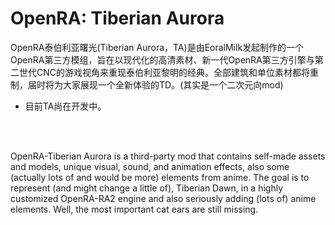 # OpenRA: Tiberian Aurora

OpenRA泰伯利亚曙光(Tiberian Aurora，TA)是由EoralMilk发起制作的一个OpenRA第三方模组，旨在以现代化的高清素材、新一代OpenRA第三方引擎与第二世代CNC的游戏视角来重现泰伯利亚黎明的经典。全部建筑和单位素材都将重制，届时将为大家展现一个全新体验的TD。(其实是一个二次元向mod)

- 目前TA尚在开发中。

<br/>
<br/>

OpenRA-Tiberian Aurora is a third-party mod that contains self-made assets and models, unique visual, sound, and animation effects, also some (actually lots of and would be more) elements from anime.
The goal is to represent (and might change a little of), Tiberian Dawn, in a highly customized OpenRA-RA2 engine and also seriously adding (lots of) anime elements. Well, the most important cat ears are still missing.